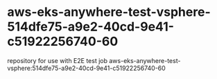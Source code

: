 # aws-eks-anywhere-test-vsphere-514dfe75-a9e2-40cd-9e41-c51922256740-60
repository for use with E2E test job aws-eks-anywhere-test-vsphere:514dfe75-a9e2-40cd-9e41-c51922256740-60
